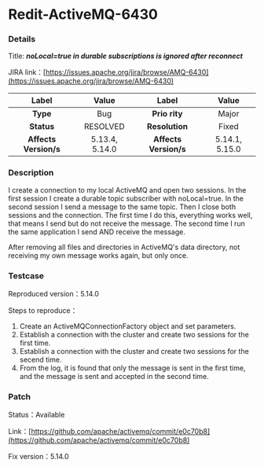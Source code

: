 # Redit-ActiveMQ-6430

### Details

Title: ***noLocal=true in durable subscriptions is ignored after reconnect***

JIRA link：[https://issues.apache.org/jira/browse/AMQ-6430](https://issues.apache.org/jira/browse/AMQ-6430)

|         Label         |       Value       |      Label      |        Value        |
|:---------------------:|:-----------------:|:---------------:|:-------------------:|
|       **Type**        |        Bug        |  **Prio rity**  |        Major        |
|      **Status**       |     RESOLVED      | **Resolution**  |        Fixed        |
| **Affects Version/s** |   5.13.4, 5.14.0  | **Affects Version/s**| 5.14.1, 5.15.0 |

### Description

I create a connection to my local ActiveMQ and open two sessions. In the first session I create a durable topic subscriber with noLocal=true. In the second session I send a message to the same topic. Then I close both sessions and the connection. The first time I do this, everything works well, that means I send but do not receive the message. The second time I run the same application I send AND receive the message.

After removing all files and directories in ActiveMQ's data directory, not receiving my own message works again, but only once.

### Testcase

Reproduced version：5.14.0

Steps to reproduce：
1. Create an ActiveMQConnectionFactory object and set parameters.
2. Establish a connection with the cluster and create two sessions for the first time.
3. Establish a connection with the cluster and create two sessions for the secend time.
4. From the log, it is found that only the message is sent in the first time, and the message is sent and accepted in the second time.

### Patch 

Status：Available

Link：[https://github.com/apache/activemq/commit/e0c70b8](https://github.com/apache/activemq/commit/e0c70b8)

Fix version：5.14.0
